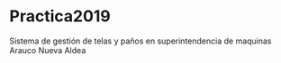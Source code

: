 # Practica2019
Sistema de gestión de telas y paños en superintendencia de maquinas Arauco Nueva Aldea
